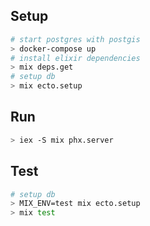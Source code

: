 ## Setup

```sh
# start postgres with postgis
> docker-compose up
# install elixir dependencies
> mix deps.get
# setup db
> mix ecto.setup
```

## Run

```sh
> iex -S mix phx.server
```

## Test

```sh
# setup db
> MIX_ENV=test mix ecto.setup
> mix test
```
